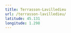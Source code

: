 ```yaml
---
title: Terrasson-Lavilledieu
url: /terrasson-lavilledieu/
latitude: 45.131
longitude: 1.298
---
```

